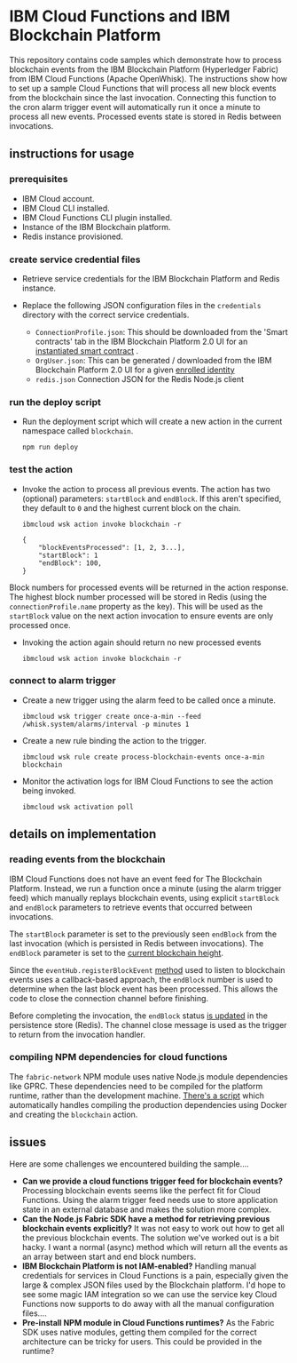 # IBM Cloud Functions and IBM Blockchain Platform

This repository contains code samples which demonstrate how to process blockchain events from the IBM Blockchain Platform (Hyperledger Fabric) from IBM Cloud Functions (Apache OpenWhisk). The instructions show how to set up a sample Cloud Functions that will process all new block events from the blockchain since the last invocation. Connecting this function to the cron alarm trigger event will automatically run it once a minute to process all new events. Processed events state is stored in Redis between invocations. 

## instructions for usage

### prerequisites

- IBM Cloud account.
- IBM Cloud CLI installed.
- IBM Cloud Functions CLI plugin installed.
- Instance of the IBM Blockchain platform.
- Redis instance provisioned.

### create service credential files

- Retrieve service credentials for the IBM Blockchain Platform and Redis instance.

- Replace the following JSON configuration files in the `credentials` directory with the correct service credentials. 
  -  `ConnectionProfile.json`: This should be downloaded from the 'Smart contracts' tab in the IBM Blockchain Platform 2.0 UI for an [instantiated smart contract](https://cloud.ibm.com/docs/services/blockchain/howto?topic=blockchain-ibp-console-smart-contracts#ibp-console-smart-contracts-connect-to-SDK-panel) .
  -  `OrgUser.json`: This can be generated / downloaded from the IBM Blockchain Platform 2.0 UI for a given [enrolled identity](https://cloud.ibm.com/docs/services/blockchain/howto?topic=blockchain-ibp-console-identities)
  - `redis.json` Connection JSON for the Redis Node.js client 

### run the deploy script

- Run the deployment script which will create a new action in the current namespace called `blockchain`.

  ```
  npm run deploy
  ```

### test the action

- Invoke the action to process all previous events. The action has two (optional) parameters: `startBlock` and `endBlock`. If this aren't specified, they default to `0` and the highest current block on the chain.

  ```
  ibmcloud wsk action invoke blockchain -r
  ```

  ```
  {
      "blockEventsProcessed": [1, 2, 3...],
      "startBlock": 1
      "endBlock": 100,
  }
  ```

Block numbers for processed events will be returned in the action response. The highest block number processed will be stored in Redis (using the `connectionProfile.name` property as the key). This will be used as the `startBlock` value on the next action invocation to ensure events are only processed once.

- Invoking the action again should return no new processed events

  ```
  ibmcloud wsk action invoke blockchain -r
  ```

### connect to alarm trigger

- Create a new trigger using the alarm feed to be called once a minute.

  ```
  ibmcloud wsk trigger create once-a-min --feed /whisk.system/alarms/interval -p minutes 1
  ```

- Create a new rule binding the action to the trigger.

  ```
  ibmcloud wsk rule create process-blockchain-events once-a-min blockchain
  ```

- Monitor the activation logs for IBM Cloud Functions to see the action being invoked.

  ```
  ibmcloud wsk activation poll
  ```

## details on implementation

### reading events from the blockchain

IBM Cloud Functions does not have an event feed for The Blockchain Platform. Instead, we run a function once a minute (using the alarm trigger feed) which manually replays blockchain events, using explicit `startBlock` and `endBlock` parameters to retrieve events that occurred between invocations.

The `startBlock` parameter is set to the previously seen `endBlock` from the last invocation (which is persisted in Redis between invocations). The `endBlock` parameter is set to the [current blockchain height](https://github.ibm.com/ash/openwhisk-eventhub/blob/master/src/index.ts#L232-L235).

Since the `eventHub.registerBlockEvent` [method](https://github.ibm.com/ash/openwhisk-eventhub/blob/master/src/index.ts#L110-L138) used to listen to blockchain events uses a callback-based approach, the `endBlock` number is used to determine when the last block event has been processed. This allows the code to close the connection channel before finishing.

Before completing the invocation, the `endBlock` status [is updated](https://github.ibm.com/ash/openwhisk-eventhub/blob/master/src/index.ts#L125-L129) in the persistence store (Redis). The channel close message is used as the trigger to return from the invocation handler.

### compiling NPM dependencies for cloud functions

The `fabric-network` NPM module uses native Node.js module dependencies like GPRC. These dependencies need to be compiled for the platform runtime, rather than the development machine. [There's a script](https://github.ibm.com/ash/openwhisk-eventhub/blob/master/scripts/deploy.sh) which automatically handles compiling the production dependencies using Docker and creating the `blockchain` action.

## issues

Here are some challenges we encountered building the sample….

- **Can we provide a cloud functions trigger feed for blockchain events?** Processing blockchain events seems like the perfect fit for Cloud Functions. Using the alarm trigger feed needs use to store application state in an external database and makes the solution more complex.
- **Can the Node.js Fabric SDK have a method for retrieving previous blockchain events explicitly?** It was not easy to work out how to get all the previous blockchain events. The solution we've worked out is a bit hacky. I want a normal (async) method which will return all the events as an array between start and end block numbers. 
- **IBM Blockchain Platform is not IAM-enabled?** Handling manual credentials for services in Cloud Functions is a pain, especially given the large & complex JSON files used by the Blockchain platform. I'd hope to see some magic IAM integration so we can use the service key Cloud Functions now supports to do away with all the manual configuration files….
- **Pre-install NPM module in Cloud Functions runtimes?** As the Fabric SDK uses native modules, getting them compiled for the correct architecture can be tricky for users. This could be provided in the runtime?

